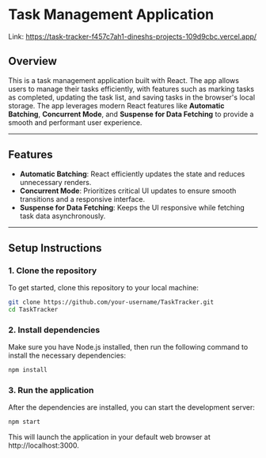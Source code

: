 # Task Management Application
Link: https://task-tracker-f457c7ah1-dineshs-projects-109d9cbc.vercel.app/

## Overview

This is a task management application built with React. The app allows users to manage their tasks efficiently, with features such as marking tasks as completed, updating the task list, and saving tasks in the browser's local storage. The app leverages modern React features like **Automatic Batching**, **Concurrent Mode**, and **Suspense for Data Fetching** to provide a smooth and performant user experience.

---

## Features

- **Automatic Batching**: React efficiently updates the state and reduces unnecessary renders.
- **Concurrent Mode**: Prioritizes critical UI updates to ensure smooth transitions and a responsive interface.
- **Suspense for Data Fetching**: Keeps the UI responsive while fetching task data asynchronously.

---

## Setup Instructions

### 1. Clone the repository

To get started, clone this repository to your local machine:

```bash
git clone https://github.com/your-username/TaskTracker.git
cd TaskTracker
```
### 2. Install dependencies

Make sure you have Node.js installed, then run the following command to install the necessary dependencies:

```bash
npm install
```

### 3. Run the application

After the dependencies are installed, you can start the development server:

```bash
npm start
```

This will launch the application in your default web browser at http://localhost:3000.

